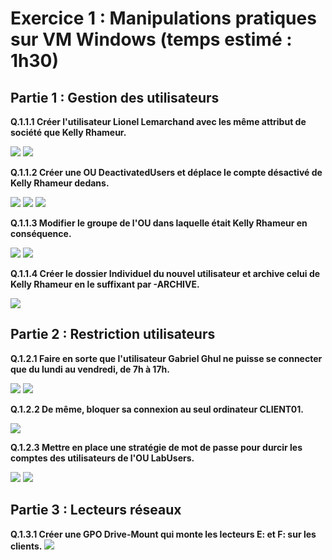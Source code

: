 # Exercice 1 : Manipulations pratiques sur VM Windows (temps estimé : 1h30)

## Partie 1 : Gestion des utilisateurs


**Q.1.1.1 Créer l'utilisateur Lionel Lemarchand avec les même attribut de société que Kelly Rhameur.**

![](https://github.com/joris511000/image/blob/check3/Capture%20d'%C3%A9cran%202024-09-06%20091135.png?raw=true)
![](https://github.com/joris511000/image/blob/check3/Capture%20d'%C3%A9cran%202024-09-06%20091220.png?raw=true)


**Q.1.1.2 Créer une OU DeactivatedUsers et déplace le compte désactivé de Kelly Rhameur dedans.**

![](https://github.com/joris511000/image/blob/check3/Capture%20d'%C3%A9cran%202024-09-06%20091553.png?raw=true)
![](https://github.com/joris511000/image/blob/check3/Capture%20d'%C3%A9cran%202024-09-06%20091636.png?raw=true)
![](https://github.com/joris511000/image/blob/check3/Capture%20d'%C3%A9cran%202024-09-06%20091715.png?raw=true)

**Q.1.1.3 Modifier le groupe de l'OU dans laquelle était Kelly Rhameur en conséquence.**

![](https://github.com/joris511000/image/blob/check3/Capture%20d'%C3%A9cran%202024-09-06%20134935.png?raw=true)
![](https://github.com/joris511000/image/blob/check3/Capture%20d'%C3%A9cran%202024-09-06%20134950.png?raw=true)

**Q.1.1.4 Créer le dossier Individuel du nouvel utilisateur et archive celui de Kelly Rhameur en le suffixant par -ARCHIVE.**

![](https://github.com/joris511000/image/blob/check3/Capture%20d'%C3%A9cran%202024-09-06%20092106.png?raw=true)

## Partie 2 : Restriction utilisateurs
**Q.1.2.1 Faire en sorte que l'utilisateur Gabriel Ghul ne puisse se connecter que du lundi au vendredi, de 7h à 17h.**

![](https://github.com/joris511000/image/blob/check3/Capture%20d'%C3%A9cran%202024-09-06%20092551.png?raw=true)
![](https://github.com/joris511000/image/blob/check3/Capture%20d'%C3%A9cran%202024-09-06%20092635.png?raw=true)


**Q.1.2.2 De même, bloquer sa connexion au seul ordinateur CLIENT01.**

![](https://github.com/joris511000/image/blob/check3/Capture%20d'%C3%A9cran%202024-09-06%20092715.png?raw=true)

**Q.1.2.3 Mettre en place une stratégie de mot de passe pour durcir les comptes des utilisateurs de l'OU LabUsers.**

![](https://github.com/joris511000/image/blob/check3/Capture%20d'%C3%A9cran%202024-09-06%20092818.png?raw=true)
![](https://github.com/joris511000/image/blob/check3/Capture%20d'%C3%A9cran%202024-09-06%20093324.png?raw=true)

## Partie 3 : Lecteurs réseaux
**Q.1.3.1 Créer une GPO Drive-Mount qui monte les lecteurs E: et F: sur les clients.**
![](https://github.com/joris511000/image/blob/check3/Capture%20d'%C3%A9cran%202024-09-06%20094052.png?raw=true)